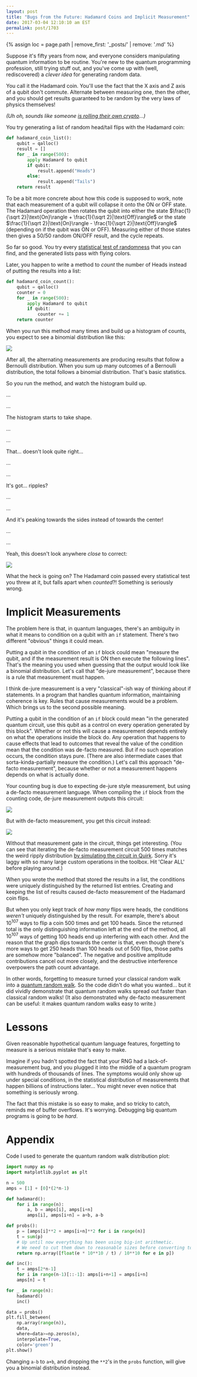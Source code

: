 ```yaml
---
layout: post
title: "Bugs from the Future: Hadamard Coins and Implicit Measurement"
date: 2017-03-04 12:10:10 am EST
permalink: post/1703
---
```


{% assign loc = page.path | remove_first: '_posts/' | remove: '.md' %}

Suppose it's fifty years from now, and everyone considers manipulating quantum information to be routine.
You're new to the quantum programming profession, still trying stuff out, and you've come up with (well, rediscovered) a *clever idea* for generating random data.

You call it the Hadamard coin.
You'll use the fact that the X axis and Z axis of a qubit don't commute.
Alternate between measuring one, then the other, and you should get results guaranteed to be random by the very laws of physics themselves!

*(Uh oh, sounds like someone [is rolling their own crypto](http://security.stackexchange.com/a/18198/10676)...)*

You try generating a list of random head/tail flips with the Hadamard coin:

```python
def hadamard_coin_list():
    qubit = qalloc()
    result = []
    for _ in range(500):
        apply Hadamard to qubit
        if qubit:
            result.append("Heads")
        else:
            result.append("Tails")
    return result
```

To be a bit more concrete about how this code is supposed to work, note that each measurement of a qubit will collapse it onto the ON or OFF state.
The Hadamard operation then rotates the qubit into either the state $\frac{1}{\sqrt 2}|\text{On}\rangle + \frac{1}{\sqrt 2}|\text{Off}\rangle$ or the state $\frac{1}{\sqrt 2}|\text{On}\rangle - \frac{1}{\sqrt 2}|\text{Off}\rangle$ (depending on if the qubit was ON or OFF).
Measuring either of those states then gives a 50/50 random ON/OFF result, and the cycle repeats.

So far so good.
You try every [statistical test of randomness](https://en.wikipedia.org/wiki/Randomness_tests) that you can find, and the generated lists pass with flying colors.

Later, you happen to write a method to *count* the number of Heads instead of putting the results into a list:

```python
def hadamard_coin_count():
    qubit = qalloc()
    counter = 0
    for _ in range(500):
        apply Hadamard to qubit
        if qubit:
            counter += 1
    return counter
```

When you run this method many times and build up a histogram of counts, you expect to see a binomial distribution like this:

<img style="max-width:100%;" src="/assets/{{ loc }}/expected-distribution.png"/>

After all, the alternating measurements are producing results that follow a Bernoulli distribution.
When you sum up many outcomes of a Bernoulli distribution, the total follows a binomial distribution.
That's basic statistics.

So you run the method, and watch the histogram build up.

...

...

The histogram starts to take shape.

...

...

That... doesn't look quite right...

...

...

It's got... ripples?

...

...

And it's peaking towards the sides instead of towards the center!

...

...

Yeah, this doesn't look anywhere *close* to correct:

<img style="max-width:100%;" src="/assets/{{ loc }}/actual-distribution.png"/>

What the heck is going on?
The Hadamard coin passed every statistical test you threw at it, but falls apart when *counted*?!
Something is seriously wrong.

# Implicit Measurements

The problem here is that, in quantum languages, there's an ambiguity in what it means to condition on a qubit with an `if` statement.
There's two different "obvious" things it could mean.

Putting a qubit in the condition of an `if` block could mean "measure the qubit, and if the measurement result is ON then execute the following lines".
That's the meaning you used when guessing that the output would look like a binomial distribution.
Let's call that "de-jure measurement", because there is a rule that measurement must happen.

I think de-jure measurement is a very "classical"-ish way of thinking about if statements.
In a program that handles quantum information, maintaining coherence is key.
Rules that cause measurements would be a problem.
Which brings us to the second possible meaning.

Putting a qubit in the condition of an `if` block could mean "in the generated quantum circuit, use this qubit as a control on every operation generated by this block".
Whether or not this will cause a measurement depends entirely on what the operations inside the block do.
Any operation that happens to cause effects that lead to outcomes that reveal the value of the condition mean that the condition was de-facto measured.
But if no such operation occurs, the condition stays pure.
(There are also intermediate cases that sorta-kinda-partially measure the condition.)
Let's call this approach "de-facto measurement", because whether or not a measurement happens depends on what is actually done.

Your counting bug is due to expecting de-jure style measurement, but using a de-facto measurement language.
When compiling the `if` block from the counting code, de-jure measurement outputs this circuit:

<img style="max-width:100%;" src="/assets/{{ loc }}/hadamard-measure-increment.png"/>

But with de-facto measurement, you get this circuit instead:

<img style="max-width:100%;" src="/assets/{{ loc }}/hadamard-increment.png"/>

Without that measurement gate in the circuit, things get interesting.
(You can see that iterating the de-facto measurement circuit 500 times matches the weird ripply distribution [by simulating the circuit in Quirk](http://algorithmicassertions.com/quirk#circuit=%7B%22cols%22%3A%5B%5B%22H%22%5D%2C%5B%22%E2%80%A2%22%2C%22inc9%22%5D%2C%5B%22~s0ae%22%5D%2C%5B1%2C%22Chance9%22%5D%5D%2C%22gates%22%3A%5B%7B%22id%22%3A%22~m9ah%22%2C%22name%22%3A%22x2%22%2C%22circuit%22%3A%7B%22cols%22%3A%5B%5B%22H%22%5D%2C%5B%22%E2%80%A2%22%2C%22inc9%22%5D%2C%5B%22H%22%5D%2C%5B%22%E2%80%A2%22%2C%22inc9%22%5D%5D%7D%7D%2C%7B%22id%22%3A%22~34ha%22%2C%22name%22%3A%22x8%22%2C%22circuit%22%3A%7B%22cols%22%3A%5B%5B%22~m9ah%22%5D%2C%5B%22~m9ah%22%5D%2C%5B%22~m9ah%22%5D%2C%5B%22~m9ah%22%5D%5D%7D%7D%2C%7B%22id%22%3A%22~gii%22%2C%22name%22%3A%22x32%22%2C%22circuit%22%3A%7B%22cols%22%3A%5B%5B%22~34ha%22%5D%2C%5B%22~34ha%22%5D%2C%5B%22~34ha%22%5D%2C%5B%22~34ha%22%5D%5D%7D%7D%2C%7B%22id%22%3A%22~p9lg%22%2C%22name%22%3A%22x128%22%2C%22circuit%22%3A%7B%22cols%22%3A%5B%5B%22~gii%22%5D%2C%5B%22~gii%22%5D%2C%5B%22~gii%22%5D%2C%5B%22~gii%22%5D%5D%7D%7D%2C%7B%22id%22%3A%22~hblb%22%2C%22name%22%3A%22x256%22%2C%22circuit%22%3A%7B%22cols%22%3A%5B%5B%22~p9lg%22%5D%2C%5B%22~p9lg%22%5D%5D%7D%7D%2C%7B%22id%22%3A%22~7m3k%22%2C%22name%22%3A%22x64%22%2C%22circuit%22%3A%7B%22cols%22%3A%5B%5B%22~gii%22%5D%2C%5B%22~gii%22%5D%5D%7D%7D%2C%7B%22id%22%3A%22~s0ae%22%2C%22name%22%3A%22x499%22%2C%22circuit%22%3A%7B%22cols%22%3A%5B%5B%22H%22%5D%2C%5B%22%E2%80%A2%22%2C%22inc9%22%5D%2C%5B%22~m9ah%22%5D%2C%5B%22~34ha%22%5D%2C%5B%22~34ha%22%5D%2C%5B%22~gii%22%5D%2C%5B%22~7m3k%22%5D%2C%5B%22~p9lg%22%5D%2C%5B%22~hblb%22%5D%5D%7D%7D%5D%7D). Sorry it's laggy with so many large custom operations in the toolbox. Hit 'Clear ALL' before playing around.)

When you wrote the method that stored the results in a list, the conditions were uniquely distinguished by the returned list entries.
Creating and keeping the list of results caused de-facto measurement of the Hadamard coin flips.

But when you only kept track of *how many* flips were heads, the conditions *weren't* uniquely distinguished by the result.
For example, there's about $10^{107}$ ways to flip a coin 500 times and get 100 heads.
Since the returned total is the only distinguishing information left at the end of the method, all $10^{107}$ ways of getting 100 heads end up interfering with each other.
And the reason that the graph dips towards the center is that, even though there's more ways to get 250 heads than 100 heads out of 500 flips, those paths are somehow more "balanced".
The negative and positive amplitude contributions cancel out more closely, and the destructive interference overpowers the path count advantage.

In other words, forgetting to measure turned your classical random walk into a [quantum random walk](https://en.wikipedia.org/wiki/Quantum_walk).
So the code didn't do what you wanted... but it did vividly demonstrate that quantum random walks spread out faster than classical random walks!
(It also demonstrated why de-facto measurement can be useful: it makes quantum random walks easy to write.)

# Lessons

Given reasonable hypothetical quantum language features, forgetting to measure is a serious mistake that's easy to make.

Imagine if you hadn't spotted the fact that your RNG had a lack-of-measurement bug, and you plugged it into the middle of a quantum program with hundreds of thousands of lines.
The symptoms would only show up under special conditions, in the statistical distribution of measurements that happen billions of instructions later...
You might never even notice that something is seriously wrong.

The fact that this mistake is so easy to make, and so tricky to catch, reminds me of buffer overflows.
It's worrying.
Debugging big quantum programs is going to be *hard*.

# Appendix

Code I used to generate the quantum random walk distribution plot:

<style scoped>
  .highlight {
    max-height: 300px;
    overflow-y: auto;
  }
</style>

```python
import numpy as np
import matplotlib.pyplot as plt

n = 500
amps = [1] + [0]*(2*n-1)

def hadamard():
    for i in range(n):
        a, b = amps[i], amps[i+n]
        amps[i], amps[i+n] = a+b, a-b

def probs():
    p = [amps[i]**2 + amps[i+n]**2 for i in range(n)]
    t = sum(p)
    # Up until now everything has been using big-int arithmetic.
    # We need to cut them down to reasonable sizes before converting to floats.
    return np.array([float(e * 10**10 / t) / 10**10 for e in p])

def inc():
    t = amps[2*n-1]
    for i in range(n-1)[::-1]: amps[i+n+1] = amps[i+n]
    amps[n] = t

for _ in range(n):
    hadamard()
    inc()

data = probs()
plt.fill_between(
    np.array(range(n)),
	data,
    where=data>=np.zeros(n),
	interpolate=True,
	color='green')
plt.show()
```

Changing `a-b` to `a+b`, and dropping the `**2`'s in the `probs` function, will give you a binomial distribution instead.